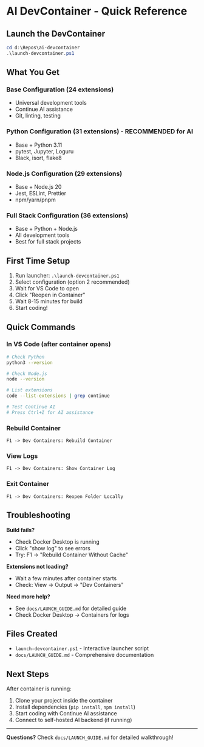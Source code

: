 # AI DevContainer - Quick Reference

## Launch the DevContainer

```powershell
cd d:\Repos\ai-devcontainer
.\launch-devcontainer.ps1
```

## What You Get

### Base Configuration (24 extensions)
- Universal development tools
- Continue AI assistance
- Git, linting, testing

### Python Configuration (31 extensions) - RECOMMENDED for AI
- Base + Python 3.11
- pytest, Jupyter, Loguru
- Black, isort, flake8

### Node.js Configuration (29 extensions)
- Base + Node.js 20
- Jest, ESLint, Prettier
- npm/yarn/pnpm

### Full Stack Configuration (36 extensions)
- Base + Python + Node.js
- All development tools
- Best for full stack projects

## First Time Setup

1. Run launcher: `.\launch-devcontainer.ps1`
2. Select configuration (option 2 recommended)
3. Wait for VS Code to open
4. Click "Reopen in Container"
5. Wait 8-15 minutes for build
6. Start coding!

## Quick Commands

### In VS Code (after container opens)

```bash
# Check Python
python3 --version

# Check Node.js
node --version

# List extensions
code --list-extensions | grep continue

# Test Continue AI
# Press Ctrl+I for AI assistance
```

### Rebuild Container

```
F1 -> Dev Containers: Rebuild Container
```

### View Logs

```
F1 -> Dev Containers: Show Container Log
```

### Exit Container

```
F1 -> Dev Containers: Reopen Folder Locally
```

## Troubleshooting

**Build fails?**
- Check Docker Desktop is running
- Click "show log" to see errors
- Try: F1 -> "Rebuild Container Without Cache"

**Extensions not loading?**
- Wait a few minutes after container starts
- Check: View -> Output -> "Dev Containers"

**Need more help?**
- See `docs/LAUNCH_GUIDE.md` for detailed guide
- Check Docker Desktop -> Containers for logs

## Files Created

- `launch-devcontainer.ps1` - Interactive launcher script
- `docs/LAUNCH_GUIDE.md` - Comprehensive documentation

## Next Steps

After container is running:

1. Clone your project inside the container
2. Install dependencies (`pip install`, `npm install`)
3. Start coding with Continue AI assistance
4. Connect to self-hosted AI backend (if running)

---

**Questions?** Check `docs/LAUNCH_GUIDE.md` for detailed walkthrough!
